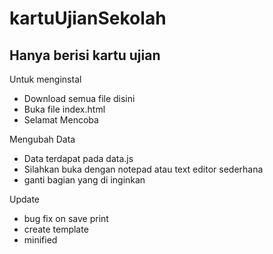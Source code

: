 # kartuUjianSekolah
##  Hanya berisi kartu ujian
Untuk menginstal
- Download semua  file disini
- Buka file index.html
- Selamat Mencoba

Mengubah Data
- Data terdapat pada data.js
- Silahkan buka dengan notepad atau text editor sederhana
- ganti bagian yang di inginkan

Update
- bug fix on save print
- create template
- minified


